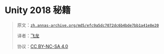 # Unity 2018 秘籍

> 原文：[`zh.annas-archive.org/md5/efc9a5dc7072dc6b4bde7bb1a41e8e20`](https://zh.annas-archive.org/md5/efc9a5dc7072dc6b4bde7bb1a41e8e20)
> 
> 译者：[飞龙](https://github.com/wizardforcel)
> 
> 协议：[CC BY-NC-SA 4.0](http://creativecommons.org/licenses/by-nc-sa/4.0/)